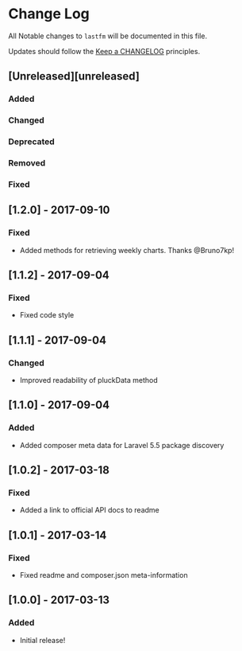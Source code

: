 # Change Log

All Notable changes to `lastfm` will be documented in this file.

Updates should follow the [Keep a CHANGELOG](http://keepachangelog.com/) principles.

## [Unreleased][unreleased]
### Added
### Changed
### Deprecated
### Removed
### Fixed

## [1.2.0] - 2017-09-10
### Fixed
- Added methods for retrieving weekly charts. Thanks @Bruno7kp!

## [1.1.2] - 2017-09-04
### Fixed
- Fixed code style

## [1.1.1] - 2017-09-04
### Changed
- Improved readability of pluckData method

## [1.1.0] - 2017-09-04
### Added
- Added composer meta data for Laravel 5.5 package discovery

## [1.0.2] - 2017-03-18
### Fixed
- Added a link to official API docs to readme

## [1.0.1] - 2017-03-14
### Fixed
- Fixed readme and composer.json meta-information 

## [1.0.0] - 2017-03-13
### Added
- Initial release!
